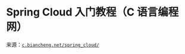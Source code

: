 # Spring Cloud 入门教程（C 语言编程网）

来源：[`c.biancheng.net/spring_cloud/`](http://c.biancheng.net/spring_cloud/)